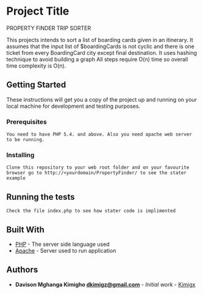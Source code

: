 # Project Title

PROPERTY FINDER TRIP SORTER

This projects intends to sort a list of boarding cards given in an itinerary. 
It assumes that the input list of $boardingCards is not cyclic and there 
is one ticket from every BoardingCard city except final destination.
It uses hashing technique to avoid building a graph
All steps require O(n) time so overall time complexity is O(n).

## Getting Started

These instructions will get you a copy of the project up and running on your local machine for development and testing purposes.

### Prerequisites
```
You need to have PHP 5.4. and above. Also you need apache web server to be running.
```

### Installing
```
Clone this repository to your web root folder and on your favourite browser go to http://<yourdomain/PropertyFinder/ to see the stater example
```

## Running the tests
```
Check the file index.php to see how stater code is implimented
```

## Built With

* [PHP](www.php.net/) - The server side language used
* [Apache](https://httpd.apache.org/) - Server used to run application

## Authors
* **Davison Mghanga Kimigho <dkimigz@gmail.com>** - *Initial work* - [Kimigx](https://github.com/kimigxfoxy)


